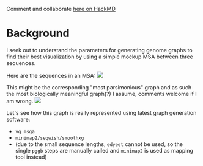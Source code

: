 Comment and collaborate [here on HackMD](https://hackmd.io/pYZUtHijSReXyjdEVDQyWQ)

# Background

I seek out to understand the parameters for generating genome graphs to find their best  visualization by using a simple mockup MSA between three sequences.

Here are the sequences in an MSA:
![](https://i.imgur.com/D7Upylm.png)

This might be the corresponding "most parsimonious" graph and as such the most biologically meaningful graph(?) I assume, comments welcome if I am wrong.
![](https://i.imgur.com/EOD3XII.png)

Let's see how this graph is really represented using latest graph generation software: 
- `vg msga`
- `minimap2/seqwish/smoothxg`
- (due to the small sequence lengths, `edyeet` cannot be used, so the single `pggb` steps are manually called and `minimap2` is used as mapping tool instead)



